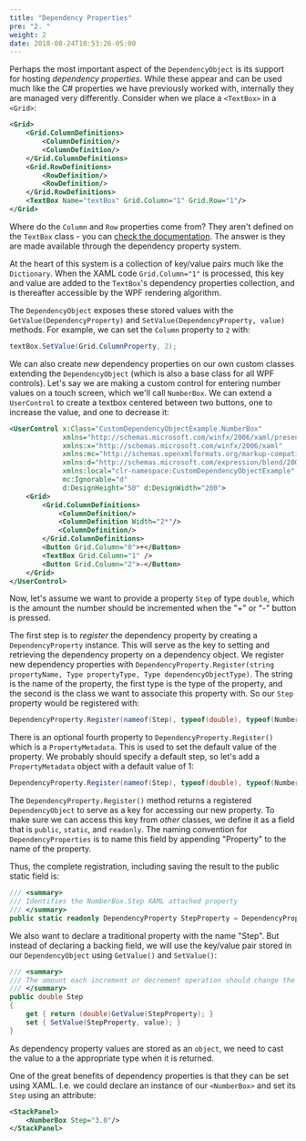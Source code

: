 ```yaml
---
title: "Dependency Properties"
pre: "2. "
weight: 2
date: 2018-08-24T10:53:26-05:00
---
```


Perhaps the most important aspect of the `DependencyObject` is its support for hosting _dependency properties_.  While these appear and can be used much like the C# properties we have previously worked with, internally they are managed very differently.  Consider when we place a `<TextBox>` in a `<Grid>`:

```xml
<Grid>
    <Grid.ColumnDefinitions>
        <ColumnDefinition/>
        <ColumnDefinition/>
    </Grid.ColumnDefinitions>
    <Grid.RowDefinitions>
        <RowDefinition/>
        <RowDefinition/>
    </Grid.RowDefinitions>
    <TextBox Name="textBox" Grid.Column="1" Grid.Row="1"/>
</Grid>
```

Where do the `Column` and `Row` properties come from?  They aren't defined on the `TextBox` class - you can [check the documentation](https://docs.microsoft.com/en-us/dotnet/api/system.windows.controls.textbox?view=netcore-3.1#properties).  The answer is they are made available through the dependency property system.

At the heart of this system is a collection of key/value pairs much like the `Dictionary`.  When the XAML code `Grid.Column="1"` is processed, this key and value are added to the `TextBox`'s dependency properties collection, and is thereafter accessible by the WPF rendering algorithm.

The `DependencyObject` exposes these stored values with the `GetValue(DependencyProperty)` and `SetValue(DependencyProperty, value)` methods.  For example, we can set the `Column` property to `2` with:

```csharp
textBox.SetValue(Grid.ColumnProperty, 2);
```

We can also create _new_ dependency properties on our own custom classes extending the `DependencyObject` (which is also a base class for all WPF controls).  Let's say we are making a custom control for entering number values on a touch screen, which we'll call `NumberBox`.  We can extend a `UserControl` to create a textbox centered between two buttons, one to increase the value, and one to decrease it:

```xml
<UserControl x:Class="CustomDependencyObjectExample.NumberBox"
             xmlns="http://schemas.microsoft.com/winfx/2006/xaml/presentation"
             xmlns:x="http://schemas.microsoft.com/winfx/2006/xaml"
             xmlns:mc="http://schemas.openxmlformats.org/markup-compatibility/2006" 
             xmlns:d="http://schemas.microsoft.com/expression/blend/2008" 
             xmlns:local="clr-namespace:CustomDependencyObjectExample"
             mc:Ignorable="d" 
             d:DesignHeight="50" d:DesignWidth="200">
    <Grid>
        <Grid.ColumnDefinitions>
            <ColumnDefinition/>
            <ColumnDefinition Width="2*"/>
            <ColumnDefinition/>
        </Grid.ColumnDefinitions>
        <Button Grid.Column="0">+</Button>
        <TextBox Grid.Column="1" />
        <Button Grid.Column="2">-</Button>
    </Grid>
</UserControl>
```

Now, let's assume we want to provide a property `Step` of type `double`, which is the amount the number should be incremented when the "+" or "-" button is pressed.

The first step is to _register_ the dependency property by creating a `DependencyProperty` instance.  This will serve as the key to setting and retrieving the dependency property on a dependency object.  We register new dependency properties with `DependencyProperty.Register(string propertyName, Type propertyType, Type dependencyObjectType)`.  The string is the name of the property, the first type is the type of the property, and the second is the class we want to associate this property with.  So our `Step` property would be registered with:

```csharp
DependencyProperty.Register(nameof(Step), typeof(double), typeof(NumberBox));
```

There is an optional fourth property to `DependencyProperty.Register()` which is a `PropertyMetadata`.  This is used to set the default value of the property.  We probably should specify a default step, so let's add a `PropertyMetadata` object with a default value of 1:

```csharp
DependencyProperty.Register(nameof(Step), typeof(double), typeof(NumberBox), new PropertyMetadata(1.0));
```

The `DependencyProperty.Register()` method returns a registered `DependencyObject` to serve as a key for accessing our new property.  To make sure we can access this key from _other_ classes, we define it as a field that is `public`, `static`, and `readonly`.  The naming convention for `DependencyProperties` is to name this field by appending "Property" to the name of the property.  

Thus, the complete registration, including saving the result to the public static field is:

```csharp
/// <summary>
/// Identifies the NumberBox.Step XAML attached property
/// </summary>
public static readonly DependencyProperty StepProperty = DependencyProperty.Register(nameof(Step), typeof(double), typeof(NumberBox), new PropertyMetadata(1.0)); 
```

We also want to declare a traditional property with the name "Step".  But instead of declaring a backing field, we will use the key/value pair stored in our `DependencyObject` using `GetValue()` and `SetValue()`:

```csharp
/// <summary>
/// The amount each increment or decrement operation should change the value by
/// </summary>
public double Step
{
    get { return (double)GetValue(StepProperty); }
    set { SetValue(StepProperty, value); }
}
```

As dependency property values are stored as an `object`, we need to cast the value to a the appropriate type when it is returned.

One of the great benefits of dependency properties is that they can be set using XAML.  I.e. we could declare an instance of our `<NumberBox>` and set its `Step` using an attribute:

```xml
<StackPanel>
    <NumberBox Step="3.0"/>
</StackPanel>
```

